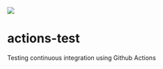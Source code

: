 ![](https://github.com/clauskovacs/actions-test/workflows/Github%20Actions%20CI%20Test/badge.svg)

# actions-test

Testing continuous integration using Github Actions

